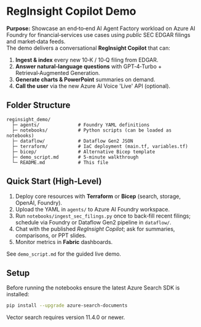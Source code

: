 
# RegInsight Copilot Demo

**Purpose:** Showcase an end‑to‑end AI Agent Factory workload on Azure AI Foundry for financial‑services use cases
using *public* SEC EDGAR filings and market‑data feeds.  
The demo delivers a conversational **RegInsight Copilot** that can:

1. **Ingest & index** every new 10‑K / 10‑Q filing from EDGAR.
2. **Answer natural‑language questions** with GPT‑4‑Turbo + Retrieval‑Augmented Generation.
3. **Generate charts & PowerPoint** summaries on demand.
4. **Call the user** via the new Azure AI Voice 'Live' API (optional).

## Folder Structure
```
reginsight_demo/
  ├─ agents/              # Foundry YAML definitions
  ├─ notebooks/           # Python scripts (can be loaded as notebooks)
  ├─ dataflow/            # Dataflow Gen2 JSON
  ├─ terraform/           # IaC deployment (main.tf, variables.tf)
  ├─ bicep/               # Alternative Bicep template
  ├─ demo_script.md       # 5‑minute walkthrough
  └─ README.md            # This file
```

## Quick Start (High‑Level)

1. Deploy core resources with **Terraform** or **Bicep** (search, storage, OpenAI, Foundry).
2. Upload the YAML in `agents/` to Azure AI Foundry workspace.
3. Run `notebooks/ingest_sec_filings.py` once to back‑fill recent filings; schedule via Foundry or
   Dataflow Gen2 pipeline in `dataflow/`.
4. Chat with the published *RegInsight Copilot*; ask for summaries, comparisons, or PPT slides.
5. Monitor metrics in **Fabric** dashboards.

See `demo_script.md` for the guided live demo.

## Setup

Before running the notebooks ensure the latest Azure Search SDK is installed:

```bash
pip install --upgrade azure-search-documents
```

Vector search requires version 11.4.0 or newer.
